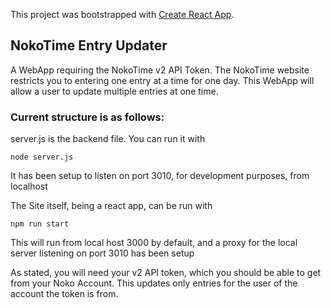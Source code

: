 This project was bootstrapped with [Create React App](https://github.com/facebook/create-react-app).

## NokoTime Entry Updater

A WebApp requiring the NokoTime v2 API Token.
The NokoTime website restricts you to entering one entry at a time for one day.
This WebApp will allow a user to update multiple entries at one time.

### Current structure is as follows:

server.js is the backend file.
You can run it with 
```
node server.js
```
It has been setup to listen on port 3010, for development purposes, from localhost

The Site itself, being a react app, can be run with
```
npm run start
```
This will run from local host 3000 by default, and a proxy for the local server listening on port 3010 has been setup

As stated, you will need your v2 API token, which you should be able to get from your Noko Account.
This updates only entries for the user of the account the token is from.
